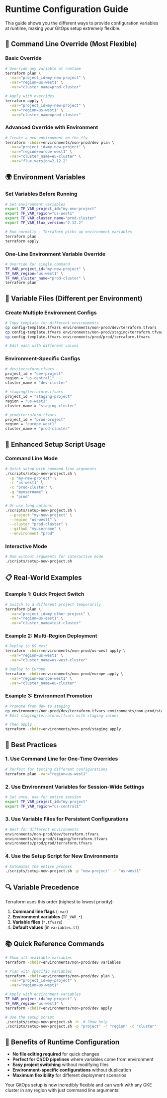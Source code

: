 # Runtime Configuration Guide

This guide shows you the different ways to provide configuration variables at runtime, making your GitOps setup extremely flexible.

## 🚀 **Command Line Override (Most Flexible)**

### **Basic Override**
```bash
# Override any variable at runtime
terraform plan \
  -var="project_id=my-new-project" \
  -var="region=us-west1" \
  -var="cluster_name=prod-cluster"

# Apply with overrides
terraform apply \
  -var="project_id=my-new-project" \
  -var="region=us-west1" \
  -var="cluster_name=prod-cluster"
```

### **Advanced Override with Environment**
```bash
# Create a new environment on-the-fly
terraform -chdir=environments/non-prod/dev plan \
  -var="project_id=my-new-project" \
  -var="region=europe-west1" \
  -var="cluster_name=eu-cluster" \
  -var="flux_version=2.12.2"
```

## 🌍 **Environment Variables**

### **Set Variables Before Running**
```bash
# Set environment variables
export TF_VAR_project_id="my-new-project"
export TF_VAR_region="us-west1"
export TF_VAR_cluster_name="prod-cluster"
export TF_VAR_flux_version="2.12.2"

# Run normally - Terraform picks up environment variables
terraform plan
terraform apply
```

### **One-Line Environment Variable Override**
```bash
# Override for single command
TF_VAR_project_id="my-new-project" \
TF_VAR_region="us-west1" \
TF_VAR_cluster_name="prod-cluster" \
terraform plan
```

## 📁 **Variable Files (Different per Environment)**

### **Create Multiple Environment Configs**
```bash
# Copy template for different environments
cp config-template.tfvars environments/non-prod/dev/terraform.tfvars
cp config-template.tfvars environments/non-prod/staging/terraform.tfvars
cp config-template.tfvars environments/prod/prod/terraform.tfvars

# Edit each with different values
```

### **Environment-Specific Configs**
```bash
# dev/terraform.tfvars
project_id = "dev-project"
region = "us-central1"
cluster_name = "dev-cluster"

# staging/terraform.tfvars
project_id = "staging-project"
region = "us-west1"
cluster_name = "staging-cluster"

# prod/terraform.tfvars
project_id = "prod-project"
region = "europe-west1"
cluster_name = "prod-cluster"
```

## 🔧 **Enhanced Setup Script Usage**

### **Command Line Mode**
```bash
# Quick setup with command line arguments
./scripts/setup-new-project.sh \
  -p "my-new-project" \
  -r "us-west1" \
  -c "prod-cluster" \
  -g "myusername" \
  -e "prod"

# Or use long options
./scripts/setup-new-project.sh \
  --project "my-new-project" \
  --region "us-west1" \
  --cluster "prod-cluster" \
  --github "myusername" \
  --environment "prod"
```

### **Interactive Mode**
```bash
# Run without arguments for interactive mode
./scripts/setup-new-project.sh
```

## 📋 **Real-World Examples**

### **Example 1: Quick Project Switch**
```bash
# Switch to a different project temporarily
terraform plan \
  -var="project_id=my-other-project" \
  -var="region=us-east1" \
  -var="cluster_name=test-cluster"
```

### **Example 2: Multi-Region Deployment**
```bash
# Deploy to US West
terraform -chdir=environments/non-prod/us-west apply \
  -var="region=us-west1" \
  -var="cluster_name=us-west-cluster"

# Deploy to Europe
terraform -chdir=environments/non-prod/europe apply \
  -var="region=europe-west1" \
  -var="cluster_name=eu-cluster"
```

### **Example 3: Environment Promotion**
```bash
# Promote from dev to staging
cp environments/non-prod/dev/terraform.tfvars environments/non-prod/staging/
# Edit staging/terraform.tfvars with staging values

# Then apply
terraform -chdir=environments/non-prod/staging apply
```

## 🎯 **Best Practices**

### **1. Use Command Line for One-Time Overrides**
```bash
# Perfect for testing different configurations
terraform plan -var="region=us-west1"
```

### **2. Use Environment Variables for Session-Wide Settings**
```bash
# Set once, use for entire session
export TF_VAR_project_id="my-project"
export TF_VAR_region="us-central1"
```

### **3. Use Variable Files for Persistent Configurations**
```bash
# Best for different environments
environments/non-prod/dev/terraform.tfvars
environments/non-prod/staging/terraform.tfvars
environments/prod/prod/terraform.tfvars
```

### **4. Use the Setup Script for New Environments**
```bash
# Automates the entire process
./scripts/setup-new-project.sh -p "new-project" -r "us-west1"
```

## 🔍 **Variable Precedence**

Terraform uses this order (highest to lowest priority):

1. **Command line flags** (`-var`)
2. **Environment variables** (`TF_VAR_*`)
3. **Variable files** (`*.tfvars`)
4. **Default values** (in `variables.tf`)

## 📚 **Quick Reference Commands**

```bash
# Show all available variables
terraform -chdir=environments/non-prod/dev variables

# Plan with specific variables
terraform -chdir=environments/non-prod/dev plan \
  -var="project_id=my-project" \
  -var="region=us-west1"

# Apply with environment variables
TF_VAR_project_id="my-project" \
TF_VAR_region="us-west1" \
terraform -chdir=environments/non-prod/dev apply

# Use the setup script
./scripts/setup-new-project.sh -h  # Show help
./scripts/setup-new-project.sh -p "project" -r "region" -c "cluster"
```

## 🎉 **Benefits of Runtime Configuration**

- **No file editing required** for quick changes
- **Perfect for CI/CD pipelines** where variables come from environment
- **Easy project switching** without modifying files
- **Environment-specific configurations** without duplication
- **Maximum flexibility** for different deployment scenarios

Your GitOps setup is now incredibly flexible and can work with any GKE cluster in any region with just command line arguments! 